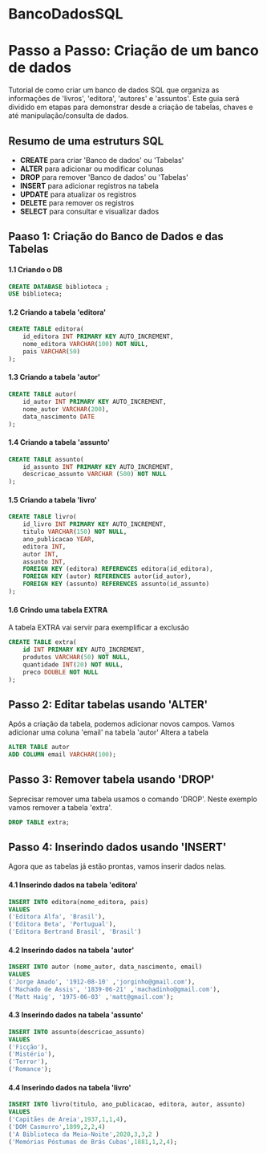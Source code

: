 # BancoDadosSQL

# Passo a Passo: Criação de um banco de dados
 
Tutorial de como criar um banco de dados SQL que organiza as informações de 'livros', 'editora', 'autores' e 'assuntos'. 
Este guia será dividido em etapas para demonstrar desde a criação de tabelas, chaves e até manipulação/consulta de dados. 

## Resumo de uma estruturs SQL
* __CREATE__  para criar 'Banco de dados' ou 'Tabelas'
* __ALTER__ para adicionar ou modificar colunas
* __DROP__ para remover 'Banco de dados' ou 'Tabelas'
* __INSERT__ para adicionar registros na tabela
* __UPDATE__ para atualizar os registros
* __DELETE__ para remover os registros 
* __SELECT__ para consultar e visualizar dados 


## Paaso 1: Criação do Banco de Dados e das Tabelas 
#### 1.1 Criando o DB 
``` SQL
CREATE DATABASE biblioteca ;
USE biblioteca;
```

#### 1.2 Criando a tabela 'editora'
```SQL
CREATE TABLE editora(
    id_editora INT PRIMARY KEY AUTO_INCREMENT,
    nome_editora VARCHAR(100) NOT NULL,
    pais VARCHAR(50)
);
```

#### 1.3 Criando a tabela 'autor'
```SQL
CREATE TABLE autor(
    id_autor INT PRIMARY KEY AUTO_INCREMENT,
    nome_autor VARCHAR(200),
    data_nascimento DATE
);
```
#### 1.4 Criando a tabela 'assunto'
```SQL
CREATE TABLE assunto(
    id_assunto INT PRIMARY KEY AUTO_INCREMENT,
    descricao_assunto VARCHAR (500) NOT NULL
);
```

#### 1.5 Criando a tabela 'livro'
```SQL
CREATE TABLE livro(
    id_livro INT PRIMARY KEY AUTO_INCREMENT,
    titulo VARCHAR(150) NOT NULL, 
    ano_publicacao YEAR,
    editora INT,
    autor INT,
    assunto INT, 
    FOREIGN KEY (editora) REFERENCES editora(id_editora),
    FOREIGN KEY (autor) REFERENCES autor(id_autor),
    FOREIGN KEY (assunto) REFERENCES assunto(id_assunto)
);
```

#### 1.6 Crindo uma tabela EXTRA
A tabela EXTRA vai servir para exemplificar a exclusão
```SQL
CREATE TABLE extra(
    id INT PRIMARY KEY AUTO_INCREMENT,
    produtos VARCHAR(50) NOT NULL,
    quantidade INT(20) NOT NULL,
    preco DOUBLE NOT NULL
);
```

## Passo 2: Editar tabelas usando 'ALTER'
Após a criação da tabela, podemos adicionar novos campos. Vamos adicionar uma coluna 'email' na tabela 'autor'
Altera a tabela
``` SQL
ALTER TABLE autor
ADD COLUMN email VARCHAR(100);
```

## Passo 3: Remover tabela usando 'DROP'
Seprecisar remover uma tabela usamos o comando 'DROP'. Neste exemplo vamos remover a tabela 'extra'. 
```SQL
DROP TABLE extra;
```

## Passo 4: Inserindo dados usando 'INSERT'
Agora que as tabelas já estão prontas, vamos inserir dados nelas.

#### 4.1 Inserindo dados na tabela 'editora'
```SQL
INSERT INTO editora(nome_editora, pais)
VALUES 
('Editora Alfa', 'Brasil'),
('Editora Beta', 'Portugual'),
('Editora Bertrand Brasil', 'Brasil')
```

#### 4.2 Inserindo dados na tabela 'autor'
``` SQL
INSERT INTO autor (nome_autor, data_nascimento, email)
VALUES
('Jorge Amado', '1912-08-10' ,'jorginho@gmail.com'),
('Machado de Assis', '1839-06-21' ,'machadinho@gmail.com'),
('Matt Haig', '1975-06-03' ,'matt@gmail.com');
```

#### 4.3 Inserindo dados na tabela 'assunto'
```SQL
INSERT INTO assunto(descricao_assunto)
VALUES 
('Ficção'),
('Mistério'),
('Terror'),
('Romance');
```

#### 4.4 Inserindo dados na tabela 'livro'
```SQL
INSERT INTO livro(titulo, ano_publicacao, editora, autor, assunto)
VALUES 
('Capitães de Areia',1937,1,1,4),
('DOM Casmurro',1899,2,2,4)
('A Biblioteca da Meia-Noite',2020,3,3,2 )
('Memórias Póstumas de Brás Cubas',1881,1,2,4);
```

